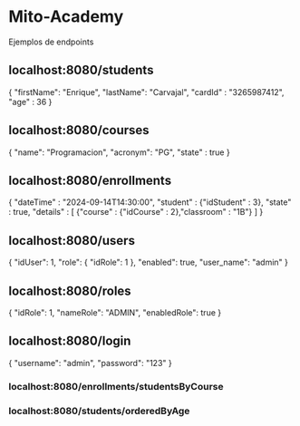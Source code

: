 
# Mito-Academy

Ejemplos de endpoints

## localhost:8080/students

{
"firstName": "Enrique",
"lastName": "Carvajal",
"cardId" : "3265987412",
"age" : 36
}


## localhost:8080/courses

{
"name": "Programacion",
"acronym": "PG",
"state" : true
}


## localhost:8080/enrollments

{
"dateTime" : "2024-09-14T14:30:00",
"student" : {"idStudent" : 3},
"state" : true,
"details" : [
{"course" : {"idCourse" : 2},"classroom" : "1B"}
]
}

## localhost:8080/users

{
"idUser": 1,
"role": {
"idRole": 1
},
"enabled": true,
"user_name": "admin"
}

## localhost:8080/roles

{
"idRole": 1,
"nameRole": "ADMIN",
"enabledRole": true
}

## localhost:8080/login

{
"username": "admin",
"password": "123"
}

### localhost:8080/enrollments/studentsByCourse

### localhost:8080/students/orderedByAge